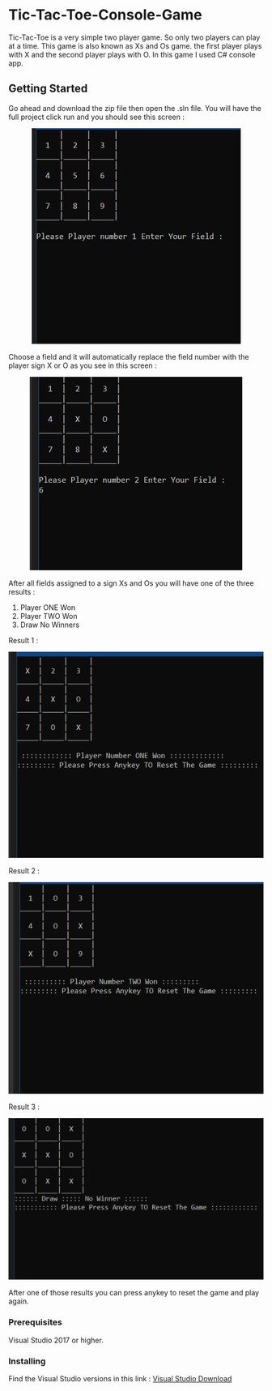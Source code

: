 # Tic-Tac-Toe-Console-Game

Tic-Tac-Toe is a very simple two player game. So only two players can play at a time. This game is also known as Xs and Os game. the first player plays with X and the second player plays with O. In this game I used C# console app.

## Getting Started

<p >
Go ahead and download the zip file then open the .sln file. You will have the full project click run and you should see this screen : 
</p>
<p align="center">
    <img src="Img/1.PNG" alt="TicTacToe"/>
</p>

<p> Choose a field and it will automatically replace the field number with the player sign X or O as you see in this screen :<p/>

<p align="center">
    <img src="Img/2.PNG" alt="TicTacToe"/>
</p>

<p>After all fields assigned to a sign Xs and Os you will have one of the  three results : 
<ol>
  <li>Player ONE Won</li>
  <li>Player TWO Won</li>
  <li>Draw No Winners</li>
</ol> 
<p/>
<p>Result 1 : <p/>
<p align="center">
    <img src="Img/4.PNG" alt="TicTacToe"/>
</p>
<p>Result 2 : <p/>
<p align="center">
    <img src="Img/5.PNG" alt="TicTacToe"/>
</p>
<p>Result 3 : <p/>
<p align="center">
    <img src="Img/6.PNG" alt="TicTacToe"/>
</p>

<p>After one of those results you can press anykey to reset the game and play again.

<p/>


### Prerequisites

Visual Studio 2017 or higher. 


### Installing

Find the Visual Studio versions in this link : 
<a href="https://visualstudio.microsoft.com/downloads/">Visual Studio Download</a>

